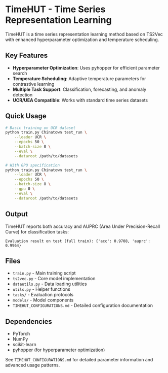# TimeHUT - Time Series Representation Learning

TimeHUT is a time series representation learning method based on TS2Vec with enhanced hyperparameter optimization and temperature scheduling.

## Key Features

- **Hyperparameter Optimization**: Uses pyhopper for efficient parameter search
- **Temperature Scheduling**: Adaptive temperature parameters for contrastive learning
- **Multiple Task Support**: Classification, forecasting, and anomaly detection
- **UCR/UEA Compatible**: Works with standard time series datasets

## Quick Usage

```bash
# Basic training on UCR dataset
python train.py Chinatown test_run \
    --loader UCR \
    --epochs 50 \
    --batch-size 8 \
    --eval \
    --dataroot /path/to/datasets

# With GPU specification
python train.py Chinatown test_run \
    --loader UCR \
    --epochs 50 \
    --batch-size 8 \
    --gpu 0 \
    --eval \
    --dataroot /path/to/datasets
```

## Output

TimeHUT reports both accuracy and AUPRC (Area Under Precision-Recall Curve) for classification tasks:

```
Evaluation result on test (full train): {'acc': 0.9708, 'auprc': 0.9964}
```

## Files

- `train.py` - Main training script
- `ts2vec.py` - Core model implementation  
- `datautils.py` - Data loading utilities
- `utils.py` - Helper functions
- `tasks/` - Evaluation protocols
- `models/` - Model components
- `TIMEHUT_CONFIGURATIONS.md` - Detailed configuration documentation

## Dependencies

- PyTorch
- NumPy
- scikit-learn
- pyhopper (for hyperparameter optimization)

See `TIMEHUT_CONFIGURATIONS.md` for detailed parameter information and advanced usage patterns.
